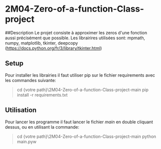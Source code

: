 # 2M04-Zero-of-a-function-Class-project

##Description
Le projet consiste à approximer les zeros d'une fonction aussi précisément que possible.
Les librairires utilisées sont: mpmath, numpy, matplotlib, tkinter, deepcopy (https://docs.python.org/fr/3/library/tkinter.html)       

## Setup
Pour installer les librairies il faut utiliser pip sur le fichier requirements avec les commandes suivante:
> cd {votre path}\2M04-Zero-of-a-function-Class-project-main
> pip install -r requirements.txt

## Utilisation
Pour lancer les programme il faut lancer le fichier *main* en double cliquant dessus, ou en utilisant la commande:
> cd {votre path}\2M04-Zero-of-a-function-Class-project-main
> python main.pyw
